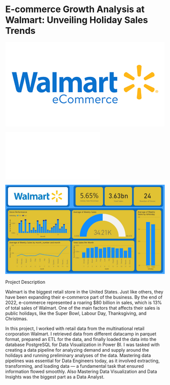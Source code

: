 # E-commerce Growth Analysis at Walmart: Unveiling Holiday Sales Trends

![alt text](walmartecomm.jpg)

![text](<Walmart Diagram.html>)

![alt text](Walmart.jpg)

Project Description

Walmart is the biggest retail store in the United States. Just like others, they have been expanding their e-commerce part of the business. By the end of 2022, e-commerce represented a roaring $80 billion in sales, which is 13% of total sales of Walmart. One of the main factors that affects their sales is public holidays, like the Super Bowl, Labour Day, Thanksgiving, and Christmas.

In this project, I worked with retail data from the multinational retail corporation Walmart. I retrieved data from different datacamp in parquet format, prepared an ETL for the data, and finally loaded the data into the database PostgreSQL for Data Visualization in Power BI. I was tasked with creating a data pipeline for analyzing demand and supply around the holidays and running preliminary analyses of the data. Mastering data pipelines was essential for Data Engineers today, as it involved extracting, transforming, and loading data — a fundamental task that ensured information flowed smoothly. Also Mastering Data Visualization and Data Insights was the biggest part as a Data Analyst.
